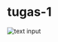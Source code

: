 # tugas-1
![text input](https://github.com/arifin26/tugas-/blob/master/ss/Screenshot_2019-08-20-14-31-58-45.png)
